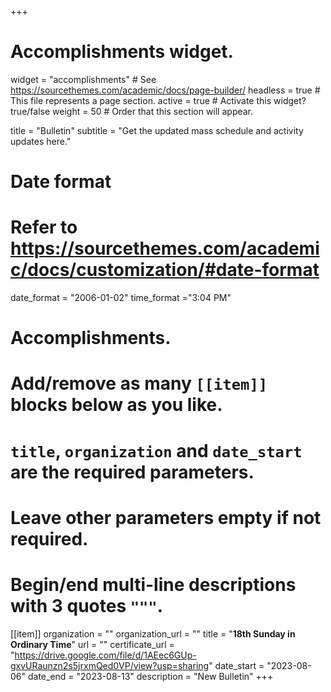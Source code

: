 +++
# Accomplishments widget.
widget = "accomplishments"  # See https://sourcethemes.com/academic/docs/page-builder/
headless = true  # This file represents a page section.
active = true  # Activate this widget? true/false
weight = 50  # Order that this section will appear.

title = "Bulletin"
subtitle = "Get the updated mass schedule and activity updates here."

# Date format
#   Refer to https://sourcethemes.com/academic/docs/customization/#date-format
date_format = "2006-01-02"
time_format ="3:04 PM"

# Accomplishments.
#   Add/remove as many `[[item]]` blocks below as you like.
#   `title`, `organization` and `date_start` are the required parameters.
#   Leave other parameters empty if not required.
#   Begin/end multi-line descriptions with 3 quotes `"""`.


[[item]]
  organization = ""
  organization_url = ""
  title = "**18th Sunday in Ordinary Time**"
  url = ""
  certificate_url = "https://drive.google.com/file/d/1AEec6GUp-gxvURaunzn2s5jrxmQed0VP/view?usp=sharing"
  date_start = "2023-08-06"
  date_end = "2023-08-13"
  description = "New Bulletin"
+++
